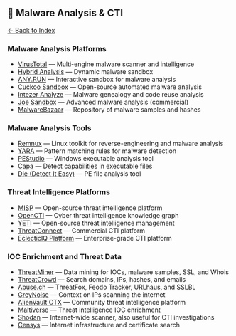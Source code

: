 ## 🦠 Malware Analysis & CTI

[← Back to Index](../README.md)

### Malware Analysis Platforms
- [VirusTotal](https://www.virustotal.com/) — Multi-engine malware scanner and intelligence  
- [Hybrid Analysis](https://www.hybrid-analysis.com/) — Dynamic malware sandbox  
- [ANY.RUN](https://any.run/) — Interactive sandbox for malware analysis  
- [Cuckoo Sandbox](https://cuckoosandbox.org/) — Open-source automated malware analysis  
- [Intezer Analyze](https://analyze.intezer.com/) — Malware genealogy and code reuse analysis  
- [Joe Sandbox](https://www.joesecurity.org/) — Advanced malware analysis (commercial)  
- [MalwareBazaar](https://bazaar.abuse.ch/) — Repository of malware samples and hashes  

### Malware Analysis Tools
- [Remnux](https://remnux.org/) — Linux toolkit for reverse-engineering and malware analysis  
- [YARA](https://virustotal.github.io/yara/) — Pattern matching rules for malware detection  
- [PEStudio](https://www.winitor.com/) — Windows executable analysis tool  
- [Capa](https://github.com/mandiant/capa) — Detect capabilities in executable files  
- [Die (Detect It Easy)](https://github.com/horsicq/DIE-engine) — PE file analysis tool  

### Threat Intelligence Platforms
- [MISP](https://www.misp-project.org/) — Open-source threat intelligence platform  
- [OpenCTI](https://www.opencti.io/en/) — Cyber threat intelligence knowledge graph  
- [YETI](https://yeti-platform.github.io/) — Open-source threat intelligence management  
- [ThreatConnect](https://threatconnect.com/) — Commercial CTI platform  
- [EclecticIQ Platform](https://www.eclecticiq.com/platform) — Enterprise-grade CTI platform  

### IOC Enrichment and Threat Data
- [ThreatMiner](https://www.threatminer.org/) — Data mining for IOCs, malware samples, SSL, and Whois  
- [ThreatCrowd](https://threatcrowd.org/) — Search domains, IPs, hashes, and emails  
- [Abuse.ch](https://abuse.ch/) — ThreatFox, Feodo Tracker, URLhaus, and SSLBL  
- [GreyNoise](https://www.greynoise.io/) — Context on IPs scanning the internet  
- [AlienVault OTX](https://otx.alienvault.com/) — Community threat intelligence platform  
- [Maltiverse](https://maltiverse.com/) — Threat intelligence IOC enrichment  
- [Shodan](https://www.shodan.io/) — Internet-wide scanner, also useful for CTI investigations  
- [Censys](https://censys.io/) — Internet infrastructure and certificate search  
